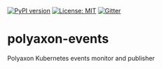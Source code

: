 [![PyPI version](https://badge.fury.io/py/polyaxon-events.svg)](https://badge.fury.io/py/polyaxon-events)
[![License: MIT](https://img.shields.io/badge/License-MIT-yellow.svg)](LICENCE)
[![Gitter](https://img.shields.io/gitter/room/nwjs/nw.js.svg)](https://gitter.im/polyaxon/polyaxon)

# polyaxon-events

Polyaxon Kubernetes events monitor and publisher
